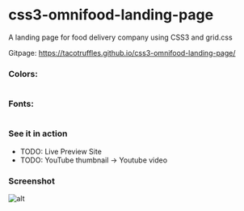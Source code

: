 # css3-omnifood-landing-page
A landing page for food delivery company using CSS3 and grid.css

Gitpage: https://tacotruffles.github.io/css3-omnifood-landing-page/

### Colors:
```

```

### Fonts:
```

```

### See it in action

- TODO: Live Preview Site
- TODO: YouTube thumbnail -> Youtube video

### Screenshot

![alt](images/screenshot-css3-omnifood-landing-page.png)